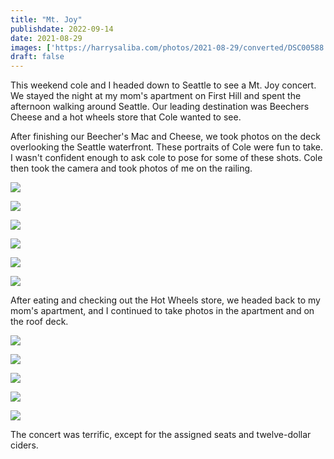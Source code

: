 ```yaml
---
title: "Mt. Joy"
publishdate: 2022-09-14
date: 2021-08-29
images: ['https://harrysaliba.com/photos/2021-08-29/converted/DSC00588.jpg']
draft: false
---
```


This weekend cole and I headed down to Seattle to see a Mt. Joy concert.  We stayed the night at my mom's apartment on First Hill and spent the afternoon walking around Seattle.  Our leading destination was Beechers Cheese and a hot wheels store that Cole wanted to see.

After finishing our Beecher's Mac and Cheese, we took photos on the deck overlooking the Seattle waterfront.  These portraits of Cole were fun to take.  I wasn't confident enough to ask cole to pose for some of these shots.  Cole then took the camera and took photos of me on the railing.

![](https://harrysaliba.com/photos/2021-08-29/converted/DSC00526.jpg)

![](https://harrysaliba.com/photos/2021-08-29/converted/DSC00534.jpg)

![](https://harrysaliba.com/photos/2021-08-29/converted/DSC00557.jpg)

![](https://harrysaliba.com/photos/2021-08-29/converted/DSC00584.jpg)

![](https://harrysaliba.com/photos/2021-08-29/converted/DSC00586.jpg)

![](https://harrysaliba.com/photos/2021-08-29/converted/DSC00588.jpg)

After eating and checking out the Hot Wheels store, we headed back to my mom's apartment, and I continued to take photos in the apartment and on the roof deck.

![](https://harrysaliba.com/photos/2021-08-29/converted/DSC00595.jpg)

![](https://harrysaliba.com/photos/2021-08-29/converted/DSC00605.jpg)

![](https://harrysaliba.com/photos/2021-08-29/converted/DSC00612.jpg)

![](https://harrysaliba.com/photos/2021-08-29/converted/DSC00626.jpg)

![](https://harrysaliba.com/photos/2021-08-29/converted/DSC00636.jpg)

The concert was terrific, except for the assigned seats and twelve-dollar ciders.